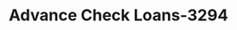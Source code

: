 ---
f_zip-code: 83338
f_state-code: ID
title: Advance Check Loans-3294
f_phone: 208-324-2614
f_city-only: Jerome
f_address: 402 South Lincoln Avenue Jerome
f_location-unique-id: '3294'
slug: advance-check-loans-3294
updated-on: '2024-05-30T13:46:58.046Z'
created-on: '2024-05-30T13:36:59.803Z'
published-on: '2024-05-30T13:54:32.469Z'
f_city-state: cms/city/jerome-id.md
f_company: cms/company/advance-check-loans.md
f_state: cms/state/idaho.md
layout: '[payday-loan].html'
tags: payday-loan
---